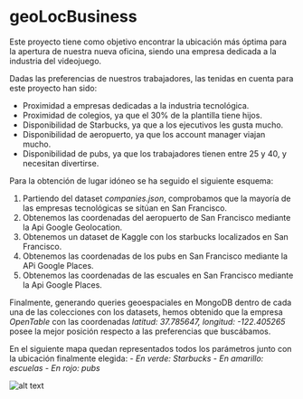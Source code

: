 # geoLocBusiness

Este proyecto tiene como objetivo encontrar la ubicación más óptima para la apertura de nuestra nueva oficina, siendo una empresa dedicada a la industria del videojuego.

Dadas las preferencias de nuestros trabajadores, las tenidas en cuenta para este proyecto han sido:

- Proximidad a empresas dedicadas a la industria tecnológica.
- Proximidad de colegios, ya que el 30% de la plantilla tiene hijos.
- Disponibilidad de Starbucks, ya que a los ejecutivos les gusta mucho.
- Disponibilidad de aeropuerto, ya que los account manager viajan mucho.
- Disponibilidad de pubs, ya que los trabajadores tienen entre 25 y 40, y necesitan divertirse.

Para la obtención de lugar idóneo se ha seguido el siguiente esquema:

1. Partiendo del dataset *companies.json*, comprobamos que la mayoría de las empresas tecnológicas se sitúan en San Francisco.
2. Obtenemos las coordenadas del aeropuerto de San Francisco mediante la Api Google Geolocation.
3. Obtenemos un dataset de Kaggle con los starbucks localizados en San Francisco.
4. Obtenemos las coordenadas de los pubs en San Francisco mediante la APi Google Places.
5. Obtenemos las coordenadas de las escuales en San Francisco mediante la Api Google Places.

Finalmente, generando queries geoespaciales en MongoDB dentro de cada una de las colecciones con los datasets, hemos obtenido que la empresa *OpenTable* con las coordenadas *latitud: 37.785647, longitud: -122.405265* posee la mejor posición respecto a las preferencias que buscábamos.

En el siguiente mapa quedan representados todos los parámetros junto con la ubicación finalmente elegida:
*- En verde: Starbucks*
*- En amarillo: escuelas*
*- En rojo: pubs*

![alt text]('../OUTPUT/map_screenshot.png')